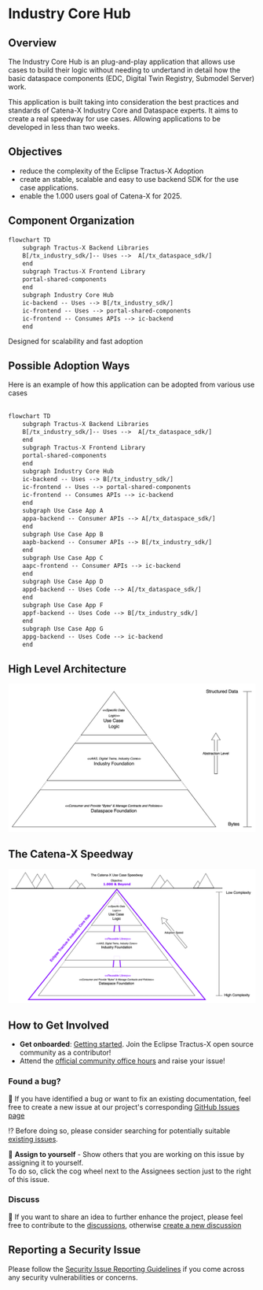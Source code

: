 # Industry Core Hub

## Overview

The Industry Core Hub is an plug-and-play application that allows use cases to build their logic without needing to undertand in detail how the basic dataspace components (EDC, Digital Twin Registry, Submodel Server) work.

This application is built taking into consideration the best practices and standards of Catena-X Industry Core and Dataspace experts. It aims to create a real speedway for use cases. Allowing applications to be developed in less than two weeks.

## Objectives

- reduce the complexity of the Eclipse Tractus-X Adoption
- create an stable, scalable and easy to use backend SDK for the use case applications.
- enable the 1.000 users goal of Catena-X for 2025.

## Component Organization

```mermaid
flowchart TD
    subgraph Tractus-X Backend Libraries
    B[/tx_industry_sdk/]-- Uses -->  A[/tx_dataspace_sdk/]
    end
    subgraph Tractus-X Frontend Library
    portal-shared-components
    end
    subgraph Industry Core Hub
    ic-backend -- Uses --> B[/tx_industry_sdk/]
    ic-frontend -- Uses --> portal-shared-components
    ic-frontend -- Consumes APIs --> ic-backend
    end
```

Designed for scalability and fast adoption

## Possible Adoption Ways

Here is an example of how this application can be adopted from various use cases

```mermaid

flowchart TD
    subgraph Tractus-X Backend Libraries
    B[/tx_industry_sdk/]-- Uses -->  A[/tx_dataspace_sdk/]
    end
    subgraph Tractus-X Frontend Library
    portal-shared-components
    end
    subgraph Industry Core Hub
    ic-backend -- Uses --> B[/tx_industry_sdk/]
    ic-frontend -- Uses --> portal-shared-components
    ic-frontend -- Consumes APIs --> ic-backend
    end
    subgraph Use Case App A
    appa-backend -- Consumer APIs --> A[/tx_dataspace_sdk/]
    end
    subgraph Use Case App B
    aapb-backend -- Consumer APIs --> B[/tx_industry_sdk/]
    end
    subgraph Use Case App C
    aapc-frontend -- Consumer APIs --> ic-backend 
    end
    subgraph Use Case App D
    appd-backend -- Uses Code --> A[/tx_dataspace_sdk/]
    end
    subgraph Use Case App F
    appf-backend -- Uses Code --> B[/tx_industry_sdk/]
    end
    subgraph Use Case App G
    appg-backend -- Uses Code --> ic-backend
    end

```

## High Level Architecture

![High Level Architecture](./docs/architecture/media/Abstraction%20Levels.drawio.svg)

## The Catena-X Speedway

![Tractus-X Speedway](./docs/architecture/media/catena-x-speedway.svg)

## How to Get Involved

- **Get onboarded**: [Getting started](https://eclipse-tractusx.github.io/docs/oss/getting-started/). Join the Eclipse Tractus-X open source community as a contributor!
- Attend the [official community office hours](https://eclipse-tractusx.github.io/community/open-meetings/#Community%20Office%20Hour) and raise your issue!


### Found a bug?

👀 If you have identified a bug or want to fix an existing documentation, feel free to create a new issue at our project's corresponding [GitHub Issues page](https://github.com/eclipse-tractusx/industry-core-hub/issues/new/choose)

 ⁉️ Before doing so, please consider searching for potentially suitable [existing issues](https://github.com/eclipse-tractusx/industry-core-hub/issues).

🙋 **Assign to yourself** - Show others that you are working on this issue by assigning it to yourself.
<br> To do so, click the cog wheel next to the Assignees section just to the right of this issue.

### Discuss

📣 If you want to share an idea to further enhance the project, please feel free to contribute to the [discussions](https://github.com/eclipse-tractusx/industry-core-hub/discussions),
otherwise [create a new discussion](https://github.com/eclipse-tractusx/industry-core-hub/discussions/new/choose)

## Reporting a Security Issue

Please follow the [Security Issue Reporting Guidelines](https://eclipse-tractusx.github.io/docs/release/trg-7/trg-7-01#security-file) if you come across any security vulnerabilities or concerns.
